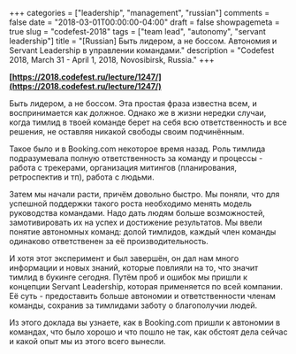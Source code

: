 +++
categories = ["leadership", "management", "russian"]
comments = false
date = "2018-03-01T00:00:00-04:00"
draft = false
showpagemeta = true
slug = "codefest-2018"
tags = ["team lead", "autonomy", "servant leadership"]
title = "[Russian] Быть лидером, а не боссом. Автономия и Servant Leadership в управлении командами."
description = "Codefest 2018, March 31 - April 1, 2018, Novosibirsk, Russia."
+++

**[https://2018.codefest.ru/lecture/1247/](https://2018.codefest.ru/lecture/1247/)**

Быть лидером, а не боссом. Эта простая фраза известна всем, и воспринимается как должное. Однако же в жизни нередки случаи, когда тимлид в твоей команде берет на себя всю ответственность и все решения, не оставляя никакой свободы своим подчинённым.

Такое было и в Booking.com некоторое время назад. Роль тимлида подразумевала полную ответственность за команду и процессы - работа с трекерами, организация митингов (планирования, ретроспектив и тп), работа с людьми. 

Затем мы начали расти, причём довольно быстро. Мы поняли, что для успешной поддержки такого роста необходимо менять модель руководства командами. Надо дать людям больше возможностей, замотивировать их на успех и достижение результатов. Мы ввели понятие автономных команд: долой тимлидов, каждый член команды одинаково ответственен за её производительность.

И хотя этот эксперимент и был завершён, он дал нам много информации и новых знаний, которые повлияли на то, что значит тимлид в букинге сегодня. Путём проб и ошибок мы пришли к концепции Servant Leadership, которая применяется по всей компании. Её суть - предоставить больше автономии и ответственности членам команды, сохранив за тимлидами заботу о благополучии людей.

Из этого доклада вы узнаете, как в Booking.com пришли к автономии в командах, что было хорошо и что пошло не так, как обстоят дела сейчас и какой опыт мы из этого всего вынесли.